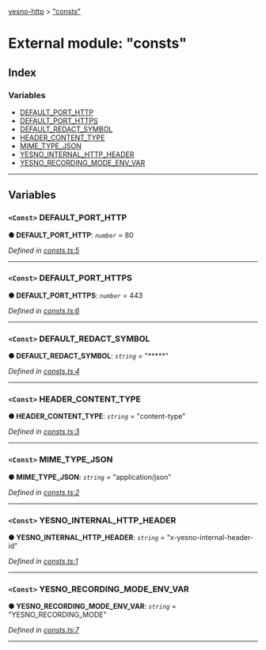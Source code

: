 [yesno-http](../README.md) > ["consts"](../modules/_consts_.md)

# External module: "consts"

## Index

### Variables

* [DEFAULT_PORT_HTTP](_consts_.md#default_port_http)
* [DEFAULT_PORT_HTTPS](_consts_.md#default_port_https)
* [DEFAULT_REDACT_SYMBOL](_consts_.md#default_redact_symbol)
* [HEADER_CONTENT_TYPE](_consts_.md#header_content_type)
* [MIME_TYPE_JSON](_consts_.md#mime_type_json)
* [YESNO_INTERNAL_HTTP_HEADER](_consts_.md#yesno_internal_http_header)
* [YESNO_RECORDING_MODE_ENV_VAR](_consts_.md#yesno_recording_mode_env_var)

---

## Variables

<a id="default_port_http"></a>

### `<Const>` DEFAULT_PORT_HTTP

**● DEFAULT_PORT_HTTP**: *`number`* = 80

*Defined in [consts.ts:5](https://github.com/FormidableLabs/yesno/blob/61f406a/src/consts.ts#L5)*

___
<a id="default_port_https"></a>

### `<Const>` DEFAULT_PORT_HTTPS

**● DEFAULT_PORT_HTTPS**: *`number`* = 443

*Defined in [consts.ts:6](https://github.com/FormidableLabs/yesno/blob/61f406a/src/consts.ts#L6)*

___
<a id="default_redact_symbol"></a>

### `<Const>` DEFAULT_REDACT_SYMBOL

**● DEFAULT_REDACT_SYMBOL**: *`string`* = "*****"

*Defined in [consts.ts:4](https://github.com/FormidableLabs/yesno/blob/61f406a/src/consts.ts#L4)*

___
<a id="header_content_type"></a>

### `<Const>` HEADER_CONTENT_TYPE

**● HEADER_CONTENT_TYPE**: *`string`* = "content-type"

*Defined in [consts.ts:3](https://github.com/FormidableLabs/yesno/blob/61f406a/src/consts.ts#L3)*

___
<a id="mime_type_json"></a>

### `<Const>` MIME_TYPE_JSON

**● MIME_TYPE_JSON**: *`string`* = "application/json"

*Defined in [consts.ts:2](https://github.com/FormidableLabs/yesno/blob/61f406a/src/consts.ts#L2)*

___
<a id="yesno_internal_http_header"></a>

### `<Const>` YESNO_INTERNAL_HTTP_HEADER

**● YESNO_INTERNAL_HTTP_HEADER**: *`string`* = "x-yesno-internal-header-id"

*Defined in [consts.ts:1](https://github.com/FormidableLabs/yesno/blob/61f406a/src/consts.ts#L1)*

___
<a id="yesno_recording_mode_env_var"></a>

### `<Const>` YESNO_RECORDING_MODE_ENV_VAR

**● YESNO_RECORDING_MODE_ENV_VAR**: *`string`* = "YESNO_RECORDING_MODE"

*Defined in [consts.ts:7](https://github.com/FormidableLabs/yesno/blob/61f406a/src/consts.ts#L7)*

___

